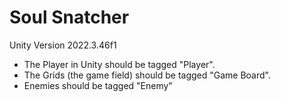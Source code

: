 # Soul Snatcher
Unity Version 2022.3.46f1

- The Player in Unity should be tagged "Player".
- The Grids (the game field) should be tagged "Game Board".
- Enemies should be tagged "Enemy"
